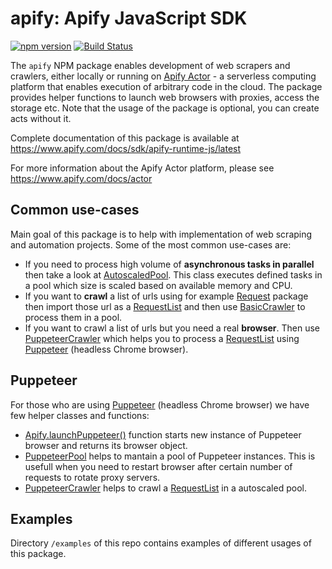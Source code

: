 # apify: Apify JavaScript SDK
<!-- Mirror this part to src/index.js -->

[![npm version](https://badge.fury.io/js/apify.svg)](http://badge.fury.io/js/apify)
[![Build Status](https://travis-ci.org/apifytech/apify-js.svg)](https://travis-ci.org/apifytech/apify-js)


The `apify` NPM package enables development of web scrapers and crawlers,
either locally or running on <a href="https://www.apify.com/docs/actor" target="_blank">Apify Actor</a> -
a serverless computing platform that enables execution of arbitrary code in the cloud.
The package provides helper functions to launch web browsers with proxies, access the storage etc. Note that the usage of the package is optional, you can create acts without it.

Complete documentation of this package is available at https://www.apify.com/docs/sdk/apify-runtime-js/latest

For more information about the Apify Actor platform, please see https://www.apify.com/docs/actor

## Common use-cases
<!-- Mirror this part to src/index.js -->

Main goal of this package is to help with implementation of web scraping and automation projects. Some of the
most common use-cases are:

<ul>
  <li>
    If you need to process high volume of <strong>asynchronous tasks in parallel</strong> then take a
    look at <a href="https://www.apify.com/docs/sdk/apify-runtime-js/latest#AutoscaledPool">AutoscaledPool</a>. This class executes defined tasks in a pool
    which size is scaled based on available memory and CPU.
  </li>
  <li>
    If you want to <strong>crawl</strong> a list of urls using for example <a href="https://www.npmjs.com/package/request" target="_blank">
    Request</a> package then import those url as a <a href="https://www.apify.com/docs/sdk/apify-runtime-js/latest#RequestList">RequestList</a> and then use
    <a href="https://www.apify.com/docs/sdk/apify-runtime-js/latest#BasicCrawler">BasicCrawler</a> to process them in a pool.
  </li>
  <li>
    If you want to crawl a list of urls but you need a real <strong>browser</strong>. Then use
    <a href="https://www.apify.com/docs/sdk/apify-runtime-js/latest#PuppeteerCrawler">PuppeteerCrawler</a> which helps you to process a <a href="https://www.apify.com/docs/sdk/apify-runtime-js/latest#RequestList">RequestList</a>
    using <a href="https://github.com/GoogleChrome/puppeteer" target="_blank">Puppeteer</a> (headless Chrome browser).
  </li>
</ul>

## Puppeteer
<!-- Mirror this part to src/index.js -->

For those who are using <a href="https://github.com/GoogleChrome/puppeteer" target="_blank">Puppeteer</a> (headless Chrome browser)
we have few helper classes and functions:

<ul>
  <li>
    <a href="https://www.apify.com/docs/sdk/apify-runtime-js/latest#module-Apify-launchPuppeteer">Apify.launchPuppeteer()</a> function starts new instance of Puppeteer browser and returns its browser object.
  </li>
  <li>
    <a href="https://www.apify.com/docs/sdk/apify-runtime-js/latest#PuppeteerPool">PuppeteerPool</a> helps to mantain a pool of Puppeteer instances. This is usefull
    when you need to restart browser after certain number of requests to rotate proxy servers.
  </li>
  <li>
      <a href="https://www.apify.com/docs/sdk/apify-runtime-js/latest#PuppeteerCrawler">PuppeteerCrawler</a> helps to crawl a <a href="https://www.apify.com/docs/sdk/apify-runtime-js/latest#RequestList">RequestList</a>
      in a autoscaled pool.
  </li>
</ul>

## Examples

Directory `/examples` of this repo contains examples of different usages of this package.